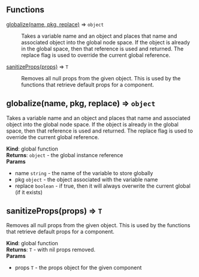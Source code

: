## Functions

<dl>
<dt><a href="#globalize">globalize(name, pkg, replace)</a> ⇒ <code>object</code></dt>
<dd><p>Takes a variable name and an object and places that name and associated
object into the global node space.  If the object is already in the
global space, then that reference is used and returned.  The replace
flag is used to override the current global reference.</p>
</dd>
<dt><a href="#sanitizeProps">sanitizeProps(props)</a> ⇒ <code>T</code></dt>
<dd><p>Removes all null props from the given object.  This is used by the
functions that retrieve default props for a component.</p>
</dd>
</dl>

<a name="globalize"></a>

## globalize(name, pkg, replace) ⇒ <code>object</code>
Takes a variable name and an object and places that name and associated
object into the global node space.  If the object is already in the
global space, then that reference is used and returned.  The replace
flag is used to override the current global reference.

**Kind**: global function  
**Returns**: <code>object</code> - the global instance reference  
**Params**

- name <code>string</code> - the name of the variable to store globally
- pkg <code>object</code> - the object associated with the variable name
- replace <code>boolean</code> - if true, then it will always overwrite the
current global (if it exists)

<a name="sanitizeProps"></a>

## sanitizeProps(props) ⇒ <code>T</code>
Removes all null props from the given object.  This is used by the
functions that retrieve default props for a component.

**Kind**: global function  
**Returns**: <code>T</code> - with nil props removed.  
**Params**

- props <code>T</code> - the props object for the given component

